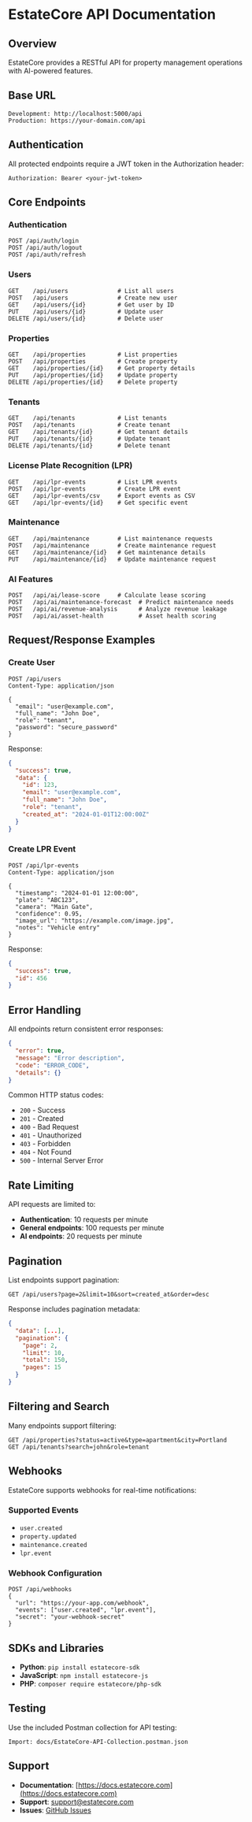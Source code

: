 # EstateCore API Documentation

## Overview
EstateCore provides a RESTful API for property management operations with AI-powered features.

## Base URL
```
Development: http://localhost:5000/api
Production: https://your-domain.com/api
```

## Authentication
All protected endpoints require a JWT token in the Authorization header:
```
Authorization: Bearer <your-jwt-token>
```

## Core Endpoints

### Authentication
```
POST /api/auth/login
POST /api/auth/logout  
POST /api/auth/refresh
```

### Users
```
GET    /api/users              # List all users
POST   /api/users              # Create new user
GET    /api/users/{id}         # Get user by ID
PUT    /api/users/{id}         # Update user
DELETE /api/users/{id}         # Delete user
```

### Properties
```
GET    /api/properties         # List properties
POST   /api/properties         # Create property
GET    /api/properties/{id}    # Get property details
PUT    /api/properties/{id}    # Update property
DELETE /api/properties/{id}    # Delete property
```

### Tenants
```
GET    /api/tenants            # List tenants
POST   /api/tenants            # Create tenant
GET    /api/tenants/{id}       # Get tenant details
PUT    /api/tenants/{id}       # Update tenant
DELETE /api/tenants/{id}       # Delete tenant
```

### License Plate Recognition (LPR)
```
GET    /api/lpr-events         # List LPR events
POST   /api/lpr-events         # Create LPR event
GET    /api/lpr-events/csv     # Export events as CSV
GET    /api/lpr-events/{id}    # Get specific event
```

### Maintenance
```
GET    /api/maintenance        # List maintenance requests
POST   /api/maintenance        # Create maintenance request
GET    /api/maintenance/{id}   # Get maintenance details
PUT    /api/maintenance/{id}   # Update maintenance request
```

### AI Features
```
POST   /api/ai/lease-score     # Calculate lease scoring
POST   /api/ai/maintenance-forecast  # Predict maintenance needs
POST   /api/ai/revenue-analysis      # Analyze revenue leakage
POST   /api/ai/asset-health          # Asset health scoring
```

## Request/Response Examples

### Create User
```http
POST /api/users
Content-Type: application/json

{
  "email": "user@example.com",
  "full_name": "John Doe",
  "role": "tenant",
  "password": "secure_password"
}
```

Response:
```json
{
  "success": true,
  "data": {
    "id": 123,
    "email": "user@example.com",
    "full_name": "John Doe",
    "role": "tenant",
    "created_at": "2024-01-01T12:00:00Z"
  }
}
```

### Create LPR Event
```http
POST /api/lpr-events
Content-Type: application/json

{
  "timestamp": "2024-01-01 12:00:00",
  "plate": "ABC123",
  "camera": "Main Gate",
  "confidence": 0.95,
  "image_url": "https://example.com/image.jpg",
  "notes": "Vehicle entry"
}
```

Response:
```json
{
  "success": true,
  "id": 456
}
```

## Error Handling
All endpoints return consistent error responses:

```json
{
  "error": true,
  "message": "Error description",
  "code": "ERROR_CODE",
  "details": {}
}
```

Common HTTP status codes:
- `200` - Success
- `201` - Created
- `400` - Bad Request
- `401` - Unauthorized
- `403` - Forbidden
- `404` - Not Found
- `500` - Internal Server Error

## Rate Limiting
API requests are limited to:
- **Authentication**: 10 requests per minute
- **General endpoints**: 100 requests per minute
- **AI endpoints**: 20 requests per minute

## Pagination
List endpoints support pagination:
```
GET /api/users?page=2&limit=10&sort=created_at&order=desc
```

Response includes pagination metadata:
```json
{
  "data": [...],
  "pagination": {
    "page": 2,
    "limit": 10,
    "total": 150,
    "pages": 15
  }
}
```

## Filtering and Search
Many endpoints support filtering:
```
GET /api/properties?status=active&type=apartment&city=Portland
GET /api/tenants?search=john&role=tenant
```

## Webhooks
EstateCore supports webhooks for real-time notifications:

### Supported Events
- `user.created`
- `property.updated` 
- `maintenance.created`
- `lpr.event`

### Webhook Configuration
```http
POST /api/webhooks
{
  "url": "https://your-app.com/webhook",
  "events": ["user.created", "lpr.event"],
  "secret": "your-webhook-secret"
}
```

## SDKs and Libraries
- **Python**: `pip install estatecore-sdk`
- **JavaScript**: `npm install estatecore-js`
- **PHP**: `composer require estatecore/php-sdk`

## Testing
Use the included Postman collection for API testing:
```
Import: docs/EstateCore-API-Collection.postman.json
```

## Support
- **Documentation**: [https://docs.estatecore.com](https://docs.estatecore.com)
- **Support**: support@estatecore.com
- **Issues**: [GitHub Issues](https://github.com/estatecore/estatecore/issues)